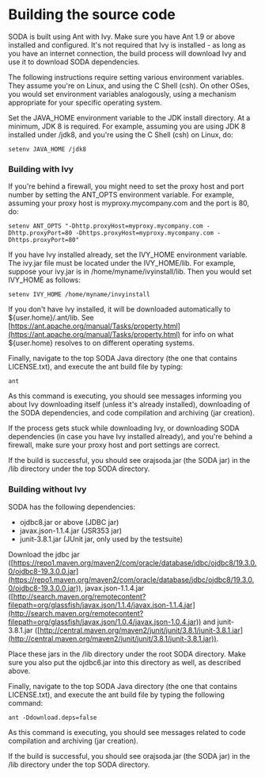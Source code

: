 # Building the source code

SODA is built using Ant with Ivy. Make sure you have Ant 1.9 or above installed and configured.  It's not required that Ivy is installed - as long as you have an internet connection, the build process will download Ivy and use it to download SODA dependencies. 

The following instructions require setting various environment variables. They assume you're on Linux, and using the C Shell (csh). On other OSes, you would set environment variables analogously, using a mechanism appropriate for your specific operating system.
 
Set the JAVA_HOME environment variable to the JDK install directory. At a minimum, JDK 8 is required. For example, assuming you are using JDK 8 installed under /jdk8, and you're using the C Shell (csh) on Linux, do:

    setenv JAVA_HOME /jdk8 

### Building with Ivy

If you're behind a firewall, you might need to set the proxy host and port
number by setting the ANT_OPTS environment variable. For example, assuming
your proxy host is myproxy.mycompany.com and the port is 80, do:

    setenv ANT_OPTS "-Dhttp.proxyHost=myproxy.mycompany.com -Dhttp.proxyPort=80 -Dhttps.proxyHost=myproxy.mycompany.com -Dhttps.proxyPort=80"

If you have Ivy installed already, set the IVY_HOME environment variable.
The ivy.jar file must be located under the IVY_HOME/lib. For example,
suppose your ivy.jar is in /home/myname/ivyinstall/lib. Then you would set
IVY_HOME as follows:

    setenv IVY_HOME /home/myname/invyinstall

If you don't have Ivy installed, it will be downloaded automatically to
${user.home}/.ant/lib. See [https://ant.apache.org/manual/Tasks/property.html](https://ant.apache.org/manual/Tasks/property.html) for info on what ${user.home} resolves to on different operating systems.

Finally, navigate to the top SODA Java directory (the one that contains LICENSE.txt),
and execute the ant build file by typing:

    ant

As this command is executing, you should see messages informing you about Ivy downloading itself (unless it's already installed), downloading of the SODA dependencies, and code compilation and archiving (jar creation).

If the process gets stuck while downloading Ivy, or downloading SODA dependencies (in case you
have Ivy installed already), and you're behind a firewall, make sure your proxy host and port
settings are correct.

If the build is successful, you should see orajsoda.jar (the SODA jar) in the /lib directory
under the top SODA directory.

### Building without Ivy

SODA has the following dependencies:

* ojdbc8.jar or above (JDBC jar)
* javax.json-1.1.4.jar (JSR353 jar)
* junit-3.8.1.jar (JUnit jar, only used by the testsuite)

Download the jdbc jar ([https://repo1.maven.org/maven2/com/oracle/database/jdbc/ojdbc8/19.3.0.0/ojdbc8-19.3.0.0.jar](https://repo1.maven.org/maven2/com/oracle/database/jdbc/ojdbc8/19.3.0.0/ojdbc8-19.3.0.0.jar)), javax.json-1.1.4.jar ([http://search.maven.org/remotecontent?filepath=org/glassfish/javax.json/1.1.4/javax.json-1.1.4.jar](http://search.maven.org/remotecontent?filepath=org/glassfish/javax.json/1.0.4/javax.json-1.0.4.jar)) and junit-3.8.1.jar ([http://central.maven.org/maven2/junit/junit/3.8.1/junit-3.8.1.jar](http://central.maven.org/maven2/junit/junit/3.8.1/junit-3.8.1.jar)).

Place these jars in the /lib directory under the root SODA directory. Make sure you also put the ojdbc6.jar into this directory as well, as described above.

Finally, navigate to the top SODA Java directory (the one that contains LICENSE.txt),
and execute the ant build file by typing the following command:

    ant -Ddownload.deps=false

As this command is executing, you should see messages related to code compilation and archiving (jar creation).

If the build is successful, you should see orajsoda.jar (the SODA jar) in the /lib directory
under the top SODA directory.
